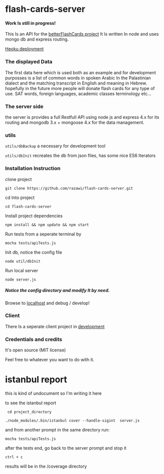 # flash-cards-server

#### Work Is still in progress!


This Is an API for the [betterFlashCards project](https://github.com/razawi/betterFlashCards) 
It Is written In node and uses mongo db and express routing.

[Heoku deployment](https://better-flash-cards-api.herokuapp.com/api/cardsList)

### The displayed Data
The first data here which is used both as an example and for development purposses is a list of common words in spoken Arabic
In the Palastinian dialect and the matching transcript in English and meaning in Hebrew. hopefully in the future more people will donate flash cards for
any type of use. SAT words, foreign languages, academic classes terminology etc...

### The server side
the server is provides a full Restfull API using node js and express 4.x for its routing and mongodb 3.x + mongoose 4.x for the data management.

### utils
`` utils/dbBackup ``  a necessary for development tool 

``utils/dbInit`` recreates the db from json files, has some nice ES6 Iterators


### Installation Instruction

clone project
```
git clone https://github.com/razawi/flash-cards-server.git
```

cd Into project
```
cd flash-cards-server
```

Install project dependencies
```
npm install && npm update && npm start
```

Run tests from a seperate terminal by
```
mocha tests/apiTests.js
```
Init db, notice the config file
```
node util/dbInit
```

Run local server
```
node server.js
```


##### Notice the config directory and modify It by need.


Browse to [localhost](127.0.0.1:8888/api) and debug / develop!


### Client
There Is a seperate client project in [development](https://github.com/razawi/flashCards-client) 

### Credentials and credits

It's open source (MIT license)

Feel free to whatever you want to do with it.


# istanbul report
this is kind of undocument so I'm writing it here

to see the istanbul report

`` cd project_directory``

``./node_modules/.bin/istanbul cover --handle-sigint  server.js``

and from another prompt in the same directory run:

``mocha tests/apiTests.js``

after the tests end, go back to the server prompt and stop it

``ctrl + c`` 

results will be in the /coverage directory